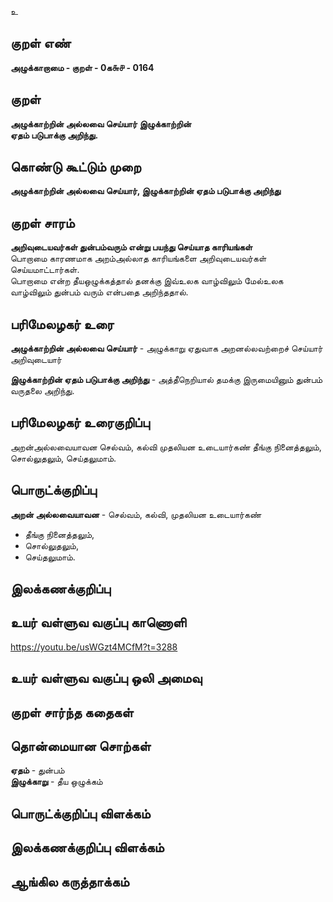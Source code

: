 உ

## குறள் எண் 

**அழுக்காறாமை - குறள் - 0க௬௪ - 0164**  

## குறள் 

**அழுக்காற்றின் அல்லவை செய்யார் இழுக்காற்றின்  
ஏதம் படுபாக்கு அறிந்து.** 

## கொண்டு கூட்டும் முறை

**அழுக்காற்றின் அல்லவை செய்யார், இழுக்காற்றின் ஏதம் படுபாக்கு அறிந்து**

## குறள் சாரம் 

**அறிவுடையவர்கள் துன்பம்வரும் என்று பயந்து செய்யாத காரியங்கள்**  
பொறாமை காரணமாக அறம்அல்லாத காரியங்களை அறிவுடையவர்கள் செய்யமாட்டார்கள்.  
பொறாமை என்ற தீயஒழுக்கத்தால் தனக்கு இவ்உலக வாழ்விலும் மேல்உலக வாழ்விலும் துன்பம் வரும் என்பதை அறிந்ததால்.  

## பரிமேலழகர் உரை

**அழுக்காற்றின் அல்லவை செய்யார்** - அழுக்காறு ஏதுவாக அறனல்லவற்றைச் செய்யார் அறிவுடையார்  

**இழுக்காற்றின் ஏதம் படுபாக்கு அறிந்து** - அத்தீநெறியால் தமக்கு இருமையினும் துன்பம் வருதலை அறிந்து.

## பரிமேலழகர் உரைகுறிப்பு   

அறன்அல்லவையாவன செல்வம், கல்வி முதலியன உடையார்கண் தீங்கு நினைத்தலும், சொல்லுதலும், செய்தலுமாம்.   

## பொருட்க்குறிப்பு  

**அறன் அல்லவையாவன** - 
செல்வம், கல்வி, முதலியன உடையார்கண்  
* தீங்கு நினைத்தலும்,  
* சொல்லுதலும்,  
* செய்தலுமாம்.  

## இலக்கணக்குறிப்பு  


## உயர் வள்ளுவ வகுப்பு காணொளி

https://youtu.be/usWGzt4MCfM?t=3288

## உயர் வள்ளுவ வகுப்பு ஒலி அமைவு 

 
## குறள் சார்ந்த கதைகள் 


## தொன்மையான சொற்கள்

**ஏதம்** - துன்பம்   
**இழுக்காறு** - தீய ஒழுக்கம்   

## பொருட்க்குறிப்பு விளக்கம்


## இலக்கணக்குறிப்பு விளக்கம்


## ஆங்கில கருத்தாக்கம் 


